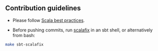 ## Contribution guidelines

- Please follow [Scala best practices](https://github.com/alexandru/scala-best-practices).

- Before pushing commits, run [scalafix](https://scalacenter.github.io/scalafix/) in an sbt shell, or alternatively from bash:

~~~bash
make sbt-scalafix
~~~
